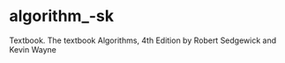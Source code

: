 # algorithm_-sk
Textbook.  The textbook Algorithms, 4th Edition by Robert Sedgewick and Kevin Wayne
